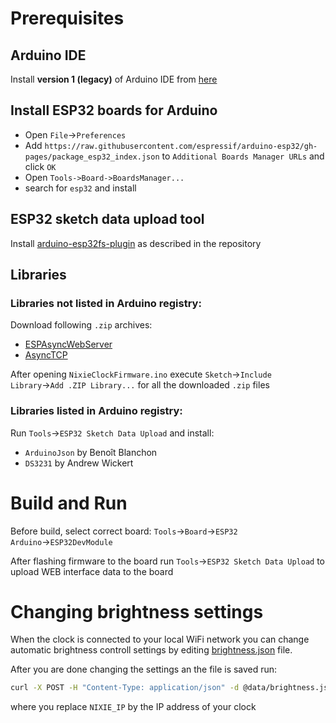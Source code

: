 # Prerequisites
## Arduino IDE
Install **version 1 (legacy)** of Arduino IDE from [here](https://www.arduino.cc/en/software)
## Install  ESP32 boards for Arduino
* Open `File`&rarr;`Preferences`
* Add `https://raw.githubusercontent.com/espressif/arduino-esp32/gh-pages/package_esp32_index.json` to `Additional Boards Manager URLs` and click `OK`
* Open `Tools->Board->BoardsManager...`
* search for `esp32` and install
## ESP32 sketch data upload tool
Install [arduino-esp32fs-plugin](https://github.com/me-no-dev/arduino-esp32fs-plugin) as described in the repository
## Libraries
### Libraries not listed in Arduino registry:
Download following `.zip` archives:
* [ESPAsyncWebServer](https://github.com/me-no-dev/ESPAsyncWebServer/archive/refs/heads/master.zip)
* [AsyncTCP](https://github.com/me-no-dev/AsyncTCP/archive/refs/heads/master.zip)

After opening `NixieClockFirmware.ino` execute `Sketch`&rarr;`Include Library`&rarr;`Add .ZIP Library...` for all the downloaded `.zip` files

###  Libraries listed in Arduino registry:
Run `Tools`&rarr;`ESP32 Sketch Data Upload` and install:
* `ArduinoJson` by Benoît Blanchon
* `DS3231` by Andrew Wickert


# Build and Run
Before build, select correct board: `Tools`&rarr;`Board`&rarr;`ESP32 Arduino`&rarr;`ESP32DevModule`

After flashing firmware to the board run `Tools`&rarr;`ESP32 Sketch Data Upload` to upload WEB interface data to the board

# Changing brightness settings

When the clock is connected to your local WiFi network you can change automatic brightness controll settings by editing [brightness.json](data/brightness.json) file.

After you are done changing the settings an the file is saved run:

```bash
curl -X POST -H "Content-Type: application/json" -d @data/brightness.json NIXIE_IP/rest/bright
```

where you replace `NIXIE_IP` by the IP address of your clock